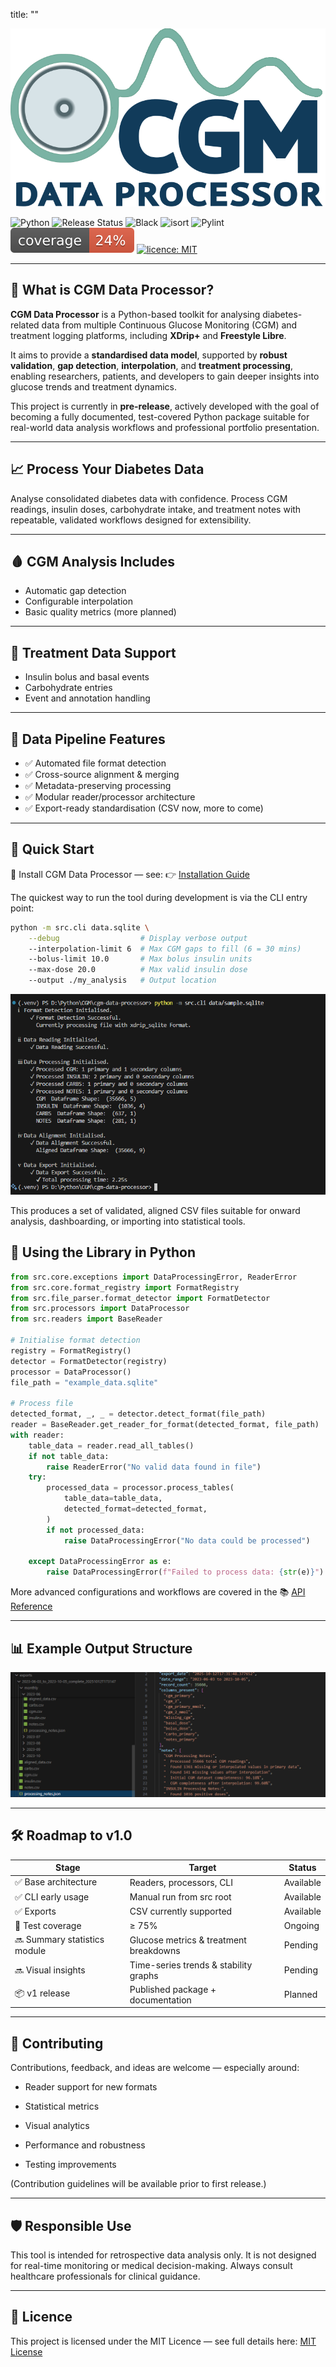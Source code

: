 title: ""

<div>
  <img src="assets/cgm_logo_780x441.png" alt="CGM Data Processor Logo">
</div>

![Python](https://img.shields.io/badge/python-3.10%2B-blue) ![Release Status](https://img.shields.io/badge/status-pre--release-orange) ![Black](https://img.shields.io/badge/code%20style-black-4B8BBE.svg) ![isort](https://img.shields.io/badge/imports-isort-4B8BBE.svg) ![Pylint](https://img.shields.io/badge/code%20quality-pylint-4B8BBE.svg) ![Coverage](assets/coverage.svg) [![licence: MIT](https://img.shields.io/badge/licence-MIT-yellow.svg)](https://opensource.org/licenses/MIT)

---

## 📍 What is CGM Data Processor?

**CGM Data Processor** is a Python-based toolkit for analysing diabetes-related data from multiple Continuous Glucose Monitoring (CGM) and treatment logging platforms, including **XDrip+** and **Freestyle Libre**.

It aims to provide a **standardised data model**, supported by **robust validation**, **gap detection**, **interpolation**, and **treatment processing**, enabling researchers, patients, and developers to gain deeper insights into glucose trends and treatment dynamics.

This project is currently in **pre-release**, actively developed with the goal of becoming a fully documented, test-covered Python package suitable for real-world data analysis workflows and professional portfolio presentation.

---

## 📈 Process Your Diabetes Data

<div class="feature-card">
  <p>
  Analyse consolidated diabetes data with confidence. Process CGM readings, insulin doses, carbohydrate intake, and treatment notes with repeatable, validated workflows designed for extensibility.
  </p>
</div>

---

## 🩸 CGM Analysis Includes
- Automatic gap detection
- Configurable interpolation
- Basic quality metrics (more planned)

---

## 💉 Treatment Data Support
- Insulin bolus and basal events
- Carbohydrate entries
- Event and annotation handling

---

## 🧪 Data Pipeline Features

- ✅ Automated file format detection  
- ✅ Cross-source alignment & merging  
- ✅ Metadata-preserving processing  
- ✅ Modular reader/processor architecture  
- ✅ Export-ready standardisation (CSV now, more to come)

---

## 🚀 Quick Start

📘 Install CGM Data Processor — see: 👉 [Installation Guide](./getting-started/installation.md)

The quickest way to run the tool during development is via the CLI entry point:

```bash
python -m src.cli data.sqlite \
    --debug                  # Display verbose output
    --interpolation-limit 6  # Max CGM gaps to fill (6 = 30 mins)
    --bolus-limit 10.0       # Max bolus insulin units
    --max-dose 20.0          # Max valid insulin dose
    --output ./my_analysis   # Output location
```

<div class="feature-card"> <img src="assets/cli_screenshot.png" alt="CLI Screenshot"> </div>

This produces a set of validated, aligned CSV files suitable for onward analysis, dashboarding, or importing into statistical tools.

## 🧠 Using the Library in Python

```python
from src.core.exceptions import DataProcessingError, ReaderError
from src.core.format_registry import FormatRegistry
from src.file_parser.format_detector import FormatDetector
from src.processors import DataProcessor
from src.readers import BaseReader

# Initialise format detection
registry = FormatRegistry()
detector = FormatDetector(registry)
processor = DataProcessor()
file_path = "example_data.sqlite"

# Process file
detected_format, _, _ = detector.detect_format(file_path)
reader = BaseReader.get_reader_for_format(detected_format, file_path)
with reader:
    table_data = reader.read_all_tables()
    if not table_data:
        raise ReaderError("No valid data found in file")
    try:
        processed_data = processor.process_tables(
            table_data=table_data,
            detected_format=detected_format,
        )
        if not processed_data:
            raise DataProcessingError("No data could be processed")

    except DataProcessingError as e:
        raise DataProcessingError(f"Failed to process data: {str(e)}") from e
```

More advanced configurations and workflows are covered in the 📚 [API Reference](https://warren8824.github.io/cgm-data-processor/api/core/data-types)

---

## 📊 Example Output Structure

<div class="feature-card"> <img src="assets/output_structure.png" alt="Example output structure"> </div>

---

## 🛠️ Roadmap to v1.0

|Stage	|Target	|Status|
--------|-------|-------
|✅ Base architecture |Readers, processors, CLI |Available
|✅ CLI early usage |Manual run from src root |Available
|✅ Exports | CSV currently supported | Available
|🔄 Test coverage |≥ 75% |Ongoing
|🔜 Summary statistics module| Glucose metrics & treatment breakdowns |Pending
|🔜 Visual insights| Time-series trends & stability graphs |Pending
|📦 v1 release |Published package + documentation |Planned

---

## 🤝 Contributing

Contributions, feedback, and ideas are welcome — especially around:

- Reader support for new formats

- Statistical metrics

- Visual analytics

- Performance and robustness

- Testing improvements

(Contribution guidelines will be available prior to first release.)

---

## 🛡️ Responsible Use

<div class="feature-card"> This tool is intended for retrospective data analysis only. It is not designed for real-time monitoring or medical decision-making. Always consult healthcare professionals for clinical guidance. </div>

---

## 📄 Licence

This project is licensed under the MIT Licence — see full details here: [MIT License](https://opensource.org/licenses/MIT)
